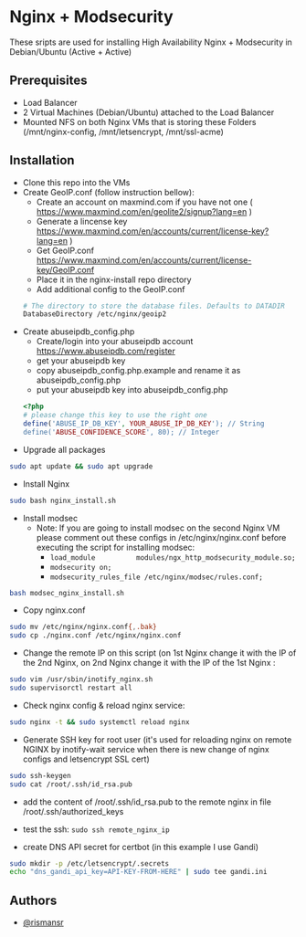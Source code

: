 
# Nginx + Modsecurity

These sripts are used for installing High Availability Nginx + Modsecurity in Debian/Ubuntu (Active + Active) 

## Prerequisites

- Load Balancer
- 2 Virtual Machines (Debian/Ubuntu) attached to the Load Balancer
- Mounted NFS on both Nginx VMs that is storing these Folders (/mnt/nginx-config, /mnt/letsencrypt, /mnt/ssl-acme)

## Installation

- Clone this repo into the VMs
- Create GeoIP.conf (follow instruction bellow):
    - Create an account on maxmind.com if you have not one ( https://www.maxmind.com/en/geolite2/signup?lang=en )
    - Generate a lincense key https://www.maxmind.com/en/accounts/current/license-key?lang=en )
    - Get GeoIP.conf https://www.maxmind.com/en/accounts/current/license-key/GeoIP.conf
    - Place it in the nginx-install repo directory
    - Add additional config to the GeoIP.conf
    ```bash
    # The directory to store the database files. Defaults to DATADIR
    DatabaseDirectory /etc/nginx/geoip2
    ```
- Create abuseipdb_config.php
    - Create/login into your abuseipdb account https://www.abuseipdb.com/register
    - get your abuseipdb key
    - copy abuseipdb_config.php.example and rename it as abuseipdb_config.php
    - put your abuseipdb key into abuseipdb_config.php
    ```php
    <?php
    # please change this key to use the right one
    define('ABUSE_IP_DB_KEY', YOUR_ABUSE_IP_DB_KEY'); // String
    define('ABUSE_CONFIDENCE_SCORE', 80); // Integer
    ```
- Upgrade all packages
```bash
sudo apt update && sudo apt upgrade
```
- Install Nginx
```bash
sudo bash nginx_install.sh
```
- Install modsec
    - Note: If you are going to install modsec  on the second Nginx VM please comment out these configs in /etc/nginx/nginx.conf before executing the script for installing modsec:
        - `load_module          modules/ngx_http_modsecurity_module.so;`
        - `modsecurity on;`
        - ​`modsecurity_rules_file /etc/nginx/modsec/rules.conf;`

```bash
bash modsec_nginx_install.sh
```


- Copy nginx.conf
```bash
sudo mv /etc/nginx/nginx.conf{,.bak}
sudo cp ./nginx.conf /etc/nginx/nginx.conf
```

- Change the remote IP on this script (on 1st Nginx change it with the IP of the 2nd Nginx, on 2nd Nginx change it with the IP of the 1st Nginx :
```bash
sudo vim /usr/sbin/inotify_nginx.sh
sudo supervisorctl restart all
```
- Check nginx config & reload nginx service:
```bash
sudo nginx -t && sudo systemctl reload nginx
```

- Generate SSH key for root user (it's used for reloading nginx on remote NGINX by inotify-wait service when there is new change of nginx configs and letsencrypt SSL cert)
```bash
sudo ssh-keygen
sudo cat /root/.ssh/id_rsa.pub
```
- add the content of /root/.ssh/id_rsa.pub to the remote nginx in file /root/.ssh/authorized_keys
- test the ssh: `sudo ssh remote_nginx_ip`

- create DNS API secret for certbot (in this example I use Gandi)
```bash
sudo mkdir -p /etc/letsencrypt/.secrets
echo "dns_gandi_api_key=API-KEY-FROM-HERE" | sudo tee gandi.ini
```
## Authors

- [@rismansr](https://www.github.com/rismansr)